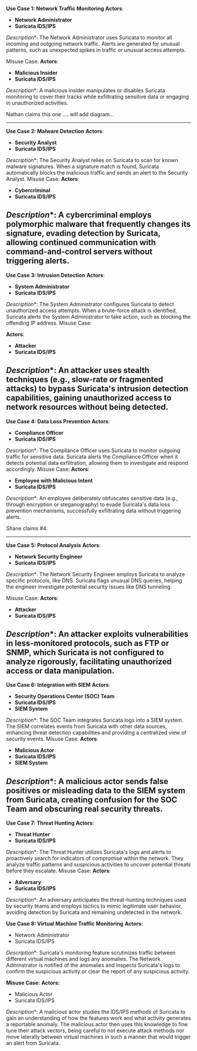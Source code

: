 
**Use Case 1: Network Traffic Monitoring**
**Actors**:
-   **Network Administrator**
-   **Suricata IDS/IPS**

*Description**: The Network Administrator uses Suricata to monitor all incoming and outgoing network traffic. Alerts are generated for unusual patterns, such as unexpected spikes in traffic or unusual access attempts.

Misuse Case:
**Actors**:
-   **Malicious Insider**
-   **Suricata IDS/IPS**

*Description**: A malicious insider manipulates or disables Suricata monitoring to cover their tracks while exfiltrating sensitive data or engaging in unauthorized activities.

Nathan claims this one .... will add diagram...

----------
**Use Case 2: Malware Detection**
**Actors**:
-   **Security Analyst**
-   **Suricata IDS/IPS**

*Description**: The Security Analyst relies on Suricata to scan for known malware signatures. When a signature match is found, Suricata automatically blocks the malicious traffic and sends an alert to the Security Analyst.
Misuse Case:
**Actors**:
-   **Cybercriminal**
-   **Suricata IDS/IPS**

*Description**: A cybercriminal employs polymorphic malware that frequently changes its signature, evading detection by Suricata, allowing continued communication with command-and-control servers without triggering alerts.
----------
**Use Case 3: Intrusion Detection**
**Actors**:
-   **System Administrator**
-   **Suricata IDS/IPS**

*Description**: The System Administrator configures Suricata to detect unauthorized access attempts. When a brute-force attack is identified, Suricata alerts the System Administrator to take action, such as blocking the offending IP address.
Misuse Case:

**Actors**:
-   **Attacker**
-   **Suricata IDS/IPS**

*Description**: An attacker uses stealth techniques (e.g., slow-rate or fragmented attacks) to bypass Suricata's intrusion detection capabilities, gaining unauthorized access to network resources without being detected.
----------
**Use Case 4: Data Loss Prevention**
**Actors**:
-   **Compliance Officer**
-   **Suricata IDS/IPS**

*Description**: The Compliance Officer uses Suricata to monitor outgoing traffic for sensitive data. Suricata alerts the Compliance Officer when it detects potential data exfiltration, allowing them to investigate and respond accordingly.
Misuse Case:
**Actors**:
-   **Employee with Malicious Intent**
-   **Suricata IDS/IPS**

*Description**: An employee deliberately obfuscates sensitive data (e.g., through encryption or steganography) to evade Suricata's data loss prevention mechanisms, successfully exfiltrating data without triggering alerts.

Shane claims #4.

----------
**Use Case 5: Protocol Analysis**
**Actors**:
-   **Network Security Engineer**
-   **Suricata IDS/IPS**

*Description**: The Network Security Engineer employs Suricata to analyze specific protocols, like DNS. Suricata flags unusual DNS queries, helping the engineer investigate potential security issues like DNS tunneling.

Misuse Case:
**Actors**:
-   **Attacker**
-   **Suricata IDS/IPS**

*Description**: An attacker exploits vulnerabilities in less-monitored protocols, such as FTP or SNMP, which Suricata is not configured to analyze rigorously, facilitating unauthorized access or data manipulation.
----------
**Use Case 6: Integration with SIEM**
**Actors**:
-   **Security Operations Center (SOC) Team**
-   **Suricata IDS/IPS**
-   **SIEM System**

*Description**: The SOC Team integrates Suricata logs into a SIEM system. The SIEM correlates events from Suricata with other data sources, enhancing threat detection capabilities and providing a centralized view of security events.
Misuse Case:
**Actors**:
-   **Malicious Actor**
-   **Suricata IDS/IPS**
-   **SIEM System**

*Description**: A malicious actor sends false positives or misleading data to the SIEM system from Suricata, creating confusion for the SOC Team and obscuring real security threats.
----------
**Use Case 7: Threat Hunting**
**Actors**:
-   **Threat Hunter**
-   **Suricata IDS/IPS**

*Description**: The Threat Hunter utilizes Suricata's logs and alerts to proactively search for indicators of compromise within the network. They analyze traffic patterns and suspicious activities to uncover potential threats before they escalate.
Misuse Case:
**Actors**:
-   **Adversary**
-   **Suricata IDS/IPS**

*Description**: An adversary anticipates the threat-hunting techniques used by security teams and employs tactics to mimic legitimate user behavior, avoiding detection by Suricata and remaining undetected in the network.

**Use Case 8: Virtual Machine Traffic Monitoring**
**Actors:**
-    Network Administrator
-    Suricata IDS/IPS
  
*Description**: Suricata's monitoring feature scrutinizes traffic between different virtual machines and logs any anomalies. The Network Adminstrator is notified of the anomalies and inspects Suricata's logs to confirm the suspicious activity or clear the report of any suspicious activity.

**Misuse Case:** 
**Actors:**
-    Malicious Actor
-    Suricata IDS/IPS
  
*Description**: A malicious actor studies the IDS/IPS methods of Suricata to gain an understanding of how the features work and what activity generates a reportable anomaly. The malicious actor then uses this knowledge to fine tune their attack vectors, being careful to not execute attack methods nor move laterally between virtual machines in such a manner that would trigger an alert from Suricata.
